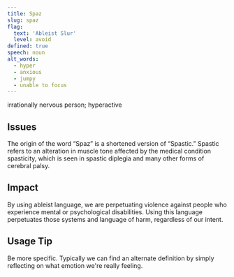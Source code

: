 ```yaml
---
title: Spaz
slug: spaz
flag:
  text: 'Ableist Slur'
  level: avoid
defined: true
speech: noun
alt_words:
  - hyper
  - anxious
  - jumpy
  - unable to focus
---
```


irrationally nervous person; hyperactive

## Issues

The origin of the word “Spaz” is a shortened version of “Spastic.” Spastic refers to an alteration in muscle tone affected by the medical condition spasticity, which is seen in spastic diplegia and many other forms of cerebral palsy.

## Impact

By using ableist language, we are perpetuating violence against people who experience mental or psychological disabilities. Using this language perpetuates those systems and language of harm, regardless of our intent.

## Usage Tip

Be more specific. Typically we can find an alternate definition by simply reflecting on what emotion we're really feeling.
